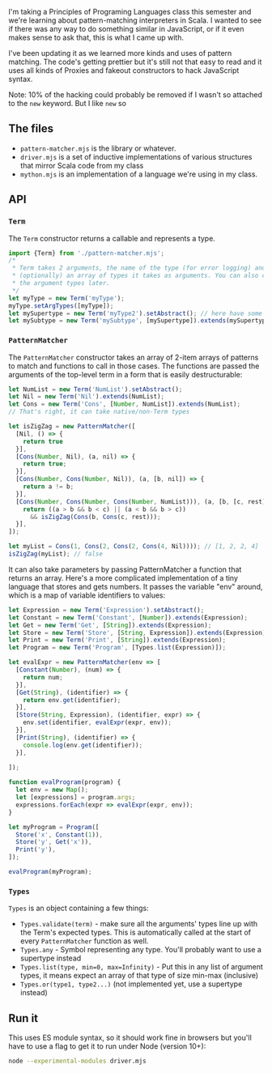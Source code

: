 I'm taking a Principles of Programing Languages class this semester and we're
learning about pattern-matching interpreters in Scala. I wanted to see if there
was any way to do something similar in JavaScript, or if it even makes sense to
ask that, this is what I came up with.

I've been updating it as we learned more kinds and uses of pattern matching. The
code's getting prettier but it's still not that easy to read and it uses all
kinds of Proxies and fakeout constructors to hack JavaScript syntax.

Note: 10% of the hacking could probably be removed if I wasn't so attached to
the `new` keyword. But I like `new` so

## The files

- `pattern-matcher.mjs` is the library or whatever.
- `driver.mjs` is a set of inductive implementations of various structures that
  mirror Scala code from my class
- `mython.mjs` is an implementation of a language we're using in my class.

## API

### `Term`

The `Term` constructor returns a callable and represents a type.

```javascript
import {Term} from './pattern-matcher.mjs';
/*
 * Term takes 2 arguments, the name of the type (for error logging) and
 * (optionally) an array of types it takes as arguments. You can also change
 * the argument types later.
 */
let myType = new Term('myType');
myType.setArgTypes([myType]);
let mySupertype = new Term('myType2').setAbstract(); // here have some risky chaining
let mySubtype = new Term('mySubtype', [mySupertype]).extends(mySupertype);
```

### `PatternMatcher`

The `PatternMatcher` constructor takes an array of 2-item arrays of patterns to
match and functions to call in those cases. The functions are passed
the arguments of the top-level term in a form that is easily destructurable:

```javascript
let NumList = new Term('NumList').setAbstract();
let Nil = new Term('Nil').extends(NumList);
let Cons = new Term('Cons', [Number, NumList]).extends(NumList);
// That's right, it can take native/non-Term types

let isZigZag = new PatternMatcher([
  [Nil, () => {
    return true
  }],
  [Cons(Number, Nil), (a, nil) => {
    return true;
  }],
  [Cons(Number, Cons(Number, Nil)), (a, [b, nil]) => {
    return a != b;
  }],
  [Cons(Number, Cons(Number, Cons(Number, NumList))), (a, [b, [c, rest]]) => {
    return ((a > b && b < c) || (a < b && b > c))
      && isZigZag(Cons(b, Cons(c, rest)));
  }],
]);

let myList = Cons(1, Cons(2, Cons(2, Cons(4, Nil)))); // [1, 2, 2, 4]
isZigZag(myList); // false
```

It can also take parameters by passing PatternMatcher a function that returns an
array. Here's a more complicated implementation of a tiny language that stores
and gets numbers. It passes the variable "env" around, which is a map of
variable identifiers to values:

```javascript
let Expression = new Term('Expression').setAbstract();
let Constant = new Term('Constant', [Number]).extends(Expression);
let Get = new Term('Get', [String]).extends(Expression);
let Store = new Term('Store', [String, Expression]).extends(Expression);
let Print = new Term('Print', [String]).extends(Expression);
let Program = new Term('Program', [Types.list(Expression)]);

let evalExpr = new PatternMatcher(env => [
  [Constant(Number), (num) => {
    return num;
  }],
  [Get(String), (identifier) => {
    return env.get(identifier);
  }],
  [Store(String, Expression), (identifier, expr) => {
    env.set(identifier, evalExpr(expr, env));
  }],
  [Print(String), (identifier) => {
    console.log(env.get(identifier));
  }],
  
]);

function evalProgram(program) {
  let env = new Map();
  let [expressions] = program.args;
  expressions.forEach(expr => evalExpr(expr, env));
}

let myProgram = Program([
  Store('x', Constant(1)),
  Store('y', Get('x')),
  Print('y'),
]);

evalProgram(myProgram);
```

### `Types`

`Types` is an object containing a few things:

- `Types.validate(term)` - make sure all the arguments' types line up with
  the Term's expected types. This is automatically called at the start of every
  `PatternMatcher` function as well.
- `Types.any` - Symbol representing any type. You'll probably want to use a
  supertype instead
- `Types.list(type, min=0, max=Infinity)` - Put
  this in any list of argument types, it means expect an array of that type
  of size min-max (inclusive)
- `Types.or(type1, type2...)` (not implemented yet, use a supertype instead)


## Run it

This uses ES module syntax, so it should work fine in browsers but you'll have
to use a flag to get it to run under Node (version 10+):

```bash
node --experimental-modules driver.mjs
```